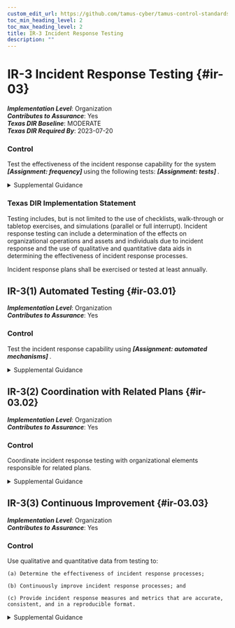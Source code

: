 ```yaml
---
custom_edit_url: https://github.com/tamus-cyber/tamus-control-standards/tree/main/content/tamus.edu/TAMUS_profile.yaml
toc_min_heading_level: 2
toc_max_heading_level: 2
title: IR-3 Incident Response Testing
description: ""
---
```


# IR-3 Incident Response Testing {#ir-03}

_**Implementation Level**_: Organization\
_**Contributes to Assurance**_: Yes\
_**Texas DIR Baseline**_: MODERATE\
_**Texas DIR Required By**_: 2023-07-20

### Control

Test the effectiveness of the incident response capability for the system <strong title="ir-03_odp.01"> <em>[Assignment: frequency]</em> </strong> using the following tests: <strong title="ir-03_odp.02"> <em>[Assignment: tests]</em> </strong>.


<details><summary>Supplemental Guidance</summary>Organizations test incident response capabilities to determine their effectiveness and identify potential weaknesses or deficiencies. Incident response testing includes the use of checklists, walk-through or tabletop exercises, and simulations (parallel or full interrupt). Incident response testing can include a determination of the effects on organizational operations and assets and individuals due to incident response. The use of qualitative and quantitative data aids in determining the effectiveness of incident response processes.</details>

### Texas DIR Implementation Statement

Testing includes, but is not limited to the use of checklists, walk-through or tabletop exercises, and simulations (parallel or full interrupt). Incident response testing can include a determination of the effects on organizational operations and assets and individuals due to incident response and the use of qualitative and quantitative data aids in determining the effectiveness of incident response processes.

Incident response plans shall be exercised or tested at least annually.



## IR-3(1) Automated Testing {#ir-03.01}

_**Implementation Level**_: Organization\
_**Contributes to Assurance**_: Yes

### Control

Test the incident response capability using <strong title="ir-03.01_odp"> <em>[Assignment: automated mechanisms]</em> </strong>.


<details><summary>Supplemental Guidance</summary>Organizations use automated mechanisms to more thoroughly and effectively test incident response capabilities. This can be accomplished by providing more complete coverage of incident response issues, selecting realistic test scenarios and environments, and stressing the response capability.</details>


## IR-3(2) Coordination with Related Plans {#ir-03.02}

_**Implementation Level**_: Organization\
_**Contributes to Assurance**_: Yes

### Control

Coordinate incident response testing with organizational elements responsible for related plans.


<details><summary>Supplemental Guidance</summary>Organizational plans related to incident response testing include business continuity plans, disaster recovery plans, continuity of operations plans, contingency plans, crisis communications plans, critical infrastructure plans, and occupant emergency plans.</details>


## IR-3(3) Continuous Improvement {#ir-03.03}

_**Implementation Level**_: Organization\
_**Contributes to Assurance**_: Yes

### Control

Use qualitative and quantitative data from testing to:

    (a) Determine the effectiveness of incident response processes;

    (b) Continuously improve incident response processes; and

    (c) Provide incident response measures and metrics that are accurate, consistent, and in a reproducible format.


<details><summary>Supplemental Guidance</summary>To help incident response activities function as intended, organizations may use metrics and evaluation criteria to assess incident response programs as part of an effort to continually improve response performance. These efforts facilitate improvement in incident response efficacy and lessen the impact of incidents.</details>
